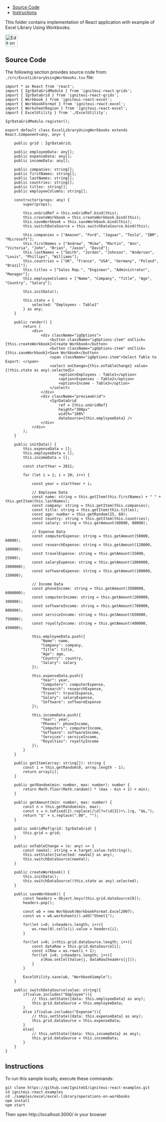 <!-- NOTE: do not change this file because it will be auto re-generated from template file: -->
<!-- https://github.com/IgniteUI/igniteui-react-examples/tree/master/templates/sample/ReadMe.md -->

<!-- ## Table of Contents -->
<!-- - [Sample Preview](#Sample-Preview) -->
- [Source Code](#Source-Code)
- [Instructions](#Instructions)

This folder contains implementation of React application with example of Excel Library Using Workbooks.
<!-- in the Excel Library component -->
<!-- [Excel Library](https://infragistics.com/Reactsite/components/excel-library.html) -->

<html lang="en" xmlns="http://www.w3.org/1999/xhtml">
    <body>
        <a target="_blank" href="https://codesandbox.io/s/github/IgniteUI/igniteui-react-examples/tree/master/samples/excel/excel-library/operations-on-workbooks?fontsize=14&hidenavigation=1&theme=dark&view=preview&file=/src/ExcelLibraryUsingWorkbooks.tsx" rel="noopener noreferrer">
            <img height="40px" style="border-radius: 0.25rem" alt="Edit on CodeSandbox" src="https://static.infragistics.com/xplatform/images/sandbox/code.png"/>
        </a>
        <!-- <a target="_blank"
href="https://codesandbox.io/s/github/IgniteUI/igniteui-react-examples/tree/master/samples/maps/geo-map/binding-csv-points?fontsize=14&hidenavigation=1&theme=dark&view=preview">
            <img alt="Edit Sample" src="https://codesandbox.io/static/img/play-codesandbox.svg"/>
        </a> -->
        <!-- <a target="_blank" style="margin-left: 0.5rem"
href="https://codesandbox.io/embed/github/IgniteUI/igniteui-react-examples/tree/master/samples/excel/excel-library/operations-on-workbooks?fontsize=14&hidenavigation=1&theme=dark&view=preview&file=/src/ExcelLibraryUsingWorkbooks.tsx">
            <img height="40px" style="border-radius: 5px" alt="View on CodeSandbox" src="https://static.infragistics.com/xplatform/images/sandbox/view.png"/>
        </a> -->
        <!-- <a target="_blank"
href="https://codesandbox.io/embed/github/IgniteUI/igniteui-react-examples/tree/master/samples/maps/geo-map/binding-csv-points?fontsize=14&hidenavigation=1&theme=dark&view=preview">
            <img alt="View on CodeSandbox" src="https://static.infragistics.com/xplatform/images/sandbox/view.png"/>
        </a>
https://codesandbox.io/embed/react-treemap-overview-rtb45
https://codesandbox.io/static/img/play-codesandbox.svg
https://codesandbox.io/embed/react-treemap-overview-rtb45?view=browser -->
    </body>
</html>

<!-- ## Sample Preview -->

<!-- <iframe
  src="https://codesandbox.io/embed/github/IgniteUI/igniteui-react-examples/tree/master/samples/excel/excel-library/operations-on-workbooks?fontsize=14&hidenavigation=1&theme=dark&view=preview&file=/src/ExcelLibraryUsingWorkbooks.tsx"
  style="width:100%; height:400px; border:0; border-radius: 4px; overflow:hidden;"
  allow="accelerometer; ambient-light-sensor; camera; encrypted-media; geolocation; gyroscope; hid; microphone; midi; payment; usb; vr"
  sandbox="allow-forms allow-modals allow-popups allow-presentation allow-same-origin allow-scripts"
></iframe> -->

## Source Code

The following section provides source code from:
`./src/ExcelLibraryUsingWorkbooks.tsx` file:

```tsx
import * as React from 'react';
import { IgrDataGridModule } from 'igniteui-react-grids';
import { IgrDataGrid } from 'igniteui-react-grids';
import { Workbook } from 'igniteui-react-excel';
import { WorkbookFormat } from 'igniteui-react-excel';
import { WorksheetRegion } from 'igniteui-react-excel';
import { ExcelUtility } from './ExcelUtility';

IgrDataGridModule.register();

export default class ExcelLibraryUsingWorkbooks extends React.Component<any, any> {

    public grid : IgrDataGrid;

    public employeeData: any[];
    public expenseData: any[];
    public incomeData: any[];

    public companies: string[];
    public firstNames: string[];
    public lastNames: string[];
    public countries: string[];
    public titles: string[];
    public employeeColumns: string[];

    constructor(props: any) {
        super(props);

        this.onGridRef = this.onGridRef.bind(this);
        this.createWorkbook = this.createWorkbook.bind(this);
        this.saveWorkbook = this.saveWorkbook.bind(this);
        this.switchDataSource = this.switchDataSource.bind(this);

        this.companies = ["Amazon", "Ford", "Jaguar", "Tesla", "IBM", "Microsoft"];
        this.firstNames = ["Andrew", "Mike", "Martin", "Ann", "Victoria", "John", "Brian", "Jason", "David"];
        this.lastNames = ["Smith", "Jordan", "Johnson", "Anderson", "Louis", "Phillips", "Williams"];
        this.countries = ["UK", "France", "USA", "Germany", "Poland", "Brazil"];
        this.titles = ["Sales Rep.", "Engineer", "Administrator", "Manager"];
        this.employeeColumns = ["Name", "Company", "Title", "Age", "Country", "Salary"];

        this.initData();

        this.state = {
            selected: "Employees - Table1"
        } as any;
    }

    public render() {
        return (
            <div>
                <div className="igOptions">
                    <button className="igOptions-item" onClick={this.createWorkbook}>Create Workbook</button>
                    <button className="igOptions-item" onClick={this.saveWorkbook}>Save Workbook</button>
                    <span className="igOptions-item">Select Table to Export: </span>
                    <select onChange={this.onTableChange} value={(this.state as any).selected}>
                        <option>Employees - Table1</option>
                        <option>Expenses - Table2</option>
                        <option>Income - Table3</option>
                    </select>
                </div>
                <div className="previewGrid">
                    <IgrDataGrid
                        ref = {this.onGridRef}
                        height="300px"
                        width="100%"
                        dataSource={this.employeeData} />
                </div>
            </div>
        );
    }

    public initData() {
        this.expenseData = [];
        this.employeeData = [];
        this.incomeData = [];

        const startYear = 2011;

        for (let i = 1; i < 20; i++) {

            const year = startYear + i;

            // Employee Data
            const name: string = this.getItem(this.firstNames) + " " + this.getItem(this.lastNames);
            const company: string = this.getItem(this.companies);
            const title: string = this.getItem(this.titles);
            const age: number = this.getRandom(25, 60);
            const country: string = this.getItem(this.countries);
            const salary: string = this.getAmount(60000, 80000);

            // Expense Data
            const computerExpense: string = this.getAmount(50000, 60000);
            const researchExpense: string = this.getAmount(120000, 160000);
            const travelExpense: string = this.getAmount(15000, 25000);
            const salaryExpense: string = this.getAmount(1000000, 2000000);
            const softwareExpense: string = this.getAmount(100000, 150000);

            // Income Data
            const phoneIncome: string = this.getAmount(3500000, 6000000);
            const computerIncome: string = this.getAmount(200000, 300000);
            const softwareIncome: string = this.getAmount(700000, 800000);
            const serviceIncome: string = this.getAmount(650000, 750000);
            const royaltyIncome: string = this.getAmount(400000, 450000);

            this.employeeData.push({
                "Name": name,
                "Company": company,
                "Title": title,
                "Age": age,
                "Country": country,
                "Salary": salary
            });

            this.expenseData.push({
                "Year": year,
                "Computers": computerExpense,
                "Research": researchExpense,
                "Travel": travelExpense,
                "Salary": salaryExpense,
                "Software": softwareExpense
            });

            this.incomeData.push({
                "Year": year,
                "Phones": phoneIncome,
                "Computers": computerIncome,
                "Software": softwareIncome,
                "Services": serviceIncome,
                "Royalties": royaltyIncome
            });
        }
    }

    public getItem(array: string[]): string {
        const i = this.getRandom(0, array.length - 1);
        return array[i];
    }

    public getRandom(min: number, max: number): number {
        return Math.floor(Math.random() * (max - min + 1) + min);
    }

    public getAmount(min: number, max: number) {
        const n = this.getRandom(min, max);
        const s = n.toFixed(2).replace(/\d(?=(\d{3})+\.)/g, "$&,");
        return "$" + s.replace(".00", "");
    }

    public onGridRef(grid: IgrDataGrid) {
        this.grid = grid;
    }

    public onTableChange = (e: any) => {
        const newVal: string = e.target.value.toString();
        this.setState({selected: newVal} as any);
        this.switchDataSource(newVal);
    }

    public createWorkbook() {
        this.initData();
        this.switchDataSource((this.state as any).selected);
    }

    public saveWorkbook() {
        const headers = Object.keys(this.grid.dataSource[0]);
        headers.pop();

        const wb = new Workbook(WorkbookFormat.Excel2007);
        const ws = wb.worksheets().add("Sheet1");

        for(let i=0; i<headers.length; i++){
            ws.rows(0).cells(i).value = headers[i];
        }

        for(let i=0; i<this.grid.dataSource.length; i++){
            const dataRow = this.grid.dataSource[i];
            const xlRow = ws.rows(i + 1);
            for(let j=0; j<headers.length; j++){
                xlRow.setCellValue(j, dataRow[headers[j]]);
            }
        }

        ExcelUtility.save(wb, "WorkbookSample");
    }

    public switchDataSource(value: string){
        if(value.includes("Employee")){
            // this.setState({data: this.employeeData} as any);
            this.grid.dataSource = this.employeeData;
        }
        else if(value.includes("Expense")){
            // this.setState({data: this.expenseData} as any);
            this.grid.dataSource = this.expenseData;
        }
        else{
            // this.setState({data: this.incomeData} as any);
            this.grid.dataSource = this.incomeData;
        }
    }
}

```

## Instructions
To run this sample locally, execute these commands:

```
git clone https://github.com/IgniteUI/igniteui-react-examples.git
cd igniteui-react-examples
cd ./samples/excel/excel-library/operations-on-workbooks
npm install
npm start

```

Then open http://localhost:3000/ in your browser

